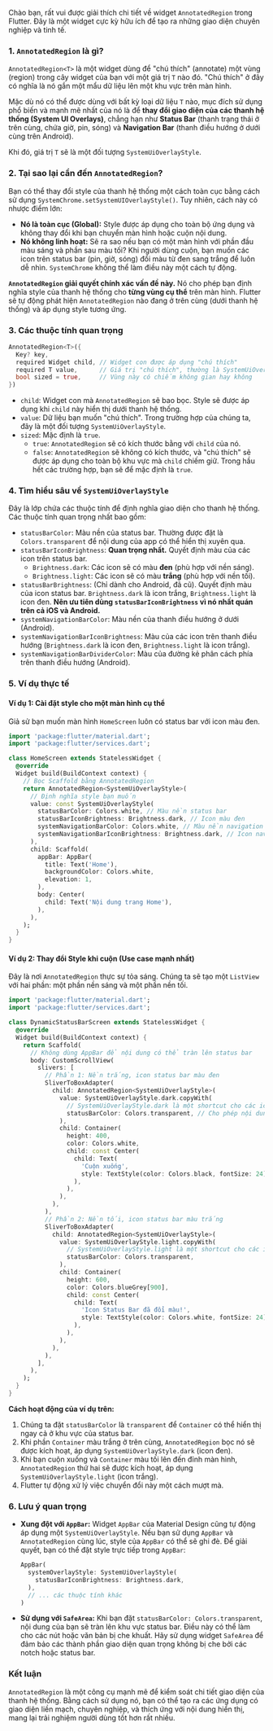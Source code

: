 Chào bạn, rất vui được giải thích chi tiết về widget `AnnotatedRegion` trong Flutter. Đây là một widget cực kỳ hữu ích để tạo ra những giao diện chuyên nghiệp và tinh tế.

### 1. `AnnotatedRegion` là gì?

`AnnotatedRegion<T>` là một widget dùng để "chú thích" (annotate) một vùng (region) trong cây widget của bạn với một giá trị `T` nào đó. "Chú thích" ở đây có nghĩa là nó gắn một mẩu dữ liệu lên một khu vực trên màn hình.

Mặc dù nó có thể được dùng với bất kỳ loại dữ liệu `T` nào, mục đích sử dụng phổ biến và mạnh mẽ nhất của nó là để **thay đổi giao diện của các thanh hệ thống (System UI Overlays)**, chẳng hạn như **Status Bar** (thanh trạng thái ở trên cùng, chứa giờ, pin, sóng) và **Navigation Bar** (thanh điều hướng ở dưới cùng trên Android).

Khi đó, giá trị `T` sẽ là một đối tượng `SystemUiOverlayStyle`.

### 2. Tại sao lại cần đến `AnnotatedRegion`?

Bạn có thể thay đổi style của thanh hệ thống một cách toàn cục bằng cách sử dụng `SystemChrome.setSystemUIOverlayStyle()`. Tuy nhiên, cách này có nhược điểm lớn:

*   **Nó là toàn cục (Global):** Style được áp dụng cho toàn bộ ứng dụng và không thay đổi khi bạn chuyển màn hình hoặc cuộn nội dung.
*   **Nó không linh hoạt:** Sẽ ra sao nếu bạn có một màn hình với phần đầu màu sáng và phần sau màu tối? Khi người dùng cuộn, bạn muốn các icon trên status bar (pin, giờ, sóng) đổi màu từ đen sang trắng để luôn dễ nhìn. `SystemChrome` không thể làm điều này một cách tự động.

**`AnnotatedRegion` giải quyết chính xác vấn đề này.** Nó cho phép bạn định nghĩa style của thanh hệ thống cho **từng vùng cụ thể** trên màn hình. Flutter sẽ tự động phát hiện `AnnotatedRegion` nào đang ở trên cùng (dưới thanh hệ thống) và áp dụng style tương ứng.

### 3. Các thuộc tính quan trọng

```dart
AnnotatedRegion<T>({
  Key? key,
  required Widget child, // Widget con được áp dụng "chú thích"
  required T value,      // Giá trị "chú thích", thường là SystemUiOverlayStyle
  bool sized = true,     // Vùng này có chiếm không gian hay không
})
```

*   `child`: Widget con mà `AnnotatedRegion` sẽ bao bọc. Style sẽ được áp dụng khi `child` này hiển thị dưới thanh hệ thống.
*   `value`: Dữ liệu bạn muốn "chú thích". Trong trường hợp của chúng ta, đây là một đối tượng `SystemUiOverlayStyle`.
*   `sized`: Mặc định là `true`.
    *   `true`: `AnnotatedRegion` sẽ có kích thước bằng với `child` của nó.
    *   `false`: `AnnotatedRegion` sẽ không có kích thước, và "chú thích" sẽ được áp dụng cho toàn bộ khu vực mà `child` chiếm giữ. Trong hầu hết các trường hợp, bạn sẽ để mặc định là `true`.

### 4. Tìm hiểu sâu về `SystemUiOverlayStyle`

Đây là lớp chứa các thuộc tính để định nghĩa giao diện cho thanh hệ thống. Các thuộc tính quan trọng nhất bao gồm:

*   `statusBarColor`: Màu nền của status bar. Thường được đặt là `Colors.transparent` để nội dung của app có thể hiển thị xuyên qua.
*   `statusBarIconBrightness`: **Quan trọng nhất.** Quyết định màu của các icon trên status bar.
    *   `Brightness.dark`: Các icon sẽ có màu **đen** (phù hợp với nền sáng).
    *   `Brightness.light`: Các icon sẽ có màu **trắng** (phù hợp với nền tối).
*   `statusBarBrightness`: (Chỉ dành cho Android, đã cũ). Quyết định màu của icon status bar. `Brightness.dark` là icon trắng, `Brightness.light` là icon đen. **Nên ưu tiên dùng `statusBarIconBrightness` vì nó nhất quán trên cả iOS và Android.**
*   `systemNavigationBarColor`: Màu nền của thanh điều hướng ở dưới (Android).
*   `systemNavigationBarIconBrightness`: Màu của các icon trên thanh điều hướng (`Brightness.dark` là icon đen, `Brightness.light` là icon trắng).
*   `systemNavigationBarDividerColor`: Màu của đường kẻ phân cách phía trên thanh điều hướng (Android).

### 5. Ví dụ thực tế

#### Ví dụ 1: Cài đặt style cho một màn hình cụ thể

Giả sử bạn muốn màn hình `HomeScreen` luôn có status bar với icon màu đen.

```dart
import 'package:flutter/material.dart';
import 'package:flutter/services.dart';

class HomeScreen extends StatelessWidget {
  @override
  Widget build(BuildContext context) {
    // Bọc Scaffold bằng AnnotatedRegion
    return AnnotatedRegion<SystemUiOverlayStyle>(
      // Định nghĩa style bạn muốn
      value: const SystemUiOverlayStyle(
        statusBarColor: Colors.white, // Màu nền status bar
        statusBarIconBrightness: Brightness.dark, // Icon màu đen
        systemNavigationBarColor: Colors.white, // Màu nền navigation bar
        systemNavigationBarIconBrightness: Brightness.dark, // Icon navigation bar màu đen
      ),
      child: Scaffold(
        appBar: AppBar(
          title: Text('Home'),
          backgroundColor: Colors.white,
          elevation: 1,
        ),
        body: Center(
          child: Text('Nội dung trang Home'),
        ),
      ),
    );
  }
}
```

#### Ví dụ 2: Thay đổi Style khi cuộn (Use case mạnh nhất)

Đây là nơi `AnnotatedRegion` thực sự tỏa sáng. Chúng ta sẽ tạo một `ListView` với hai phần: một phần nền sáng và một phần nền tối.

```dart
import 'package:flutter/material.dart';
import 'package:flutter/services.dart';

class DynamicStatusBarScreen extends StatelessWidget {
  @override
  Widget build(BuildContext context) {
    return Scaffold(
      // Không dùng AppBar để nội dung có thể tràn lên status bar
      body: CustomScrollView(
        slivers: [
          // Phần 1: Nền trắng, icon status bar màu đen
          SliverToBoxAdapter(
            child: AnnotatedRegion<SystemUiOverlayStyle>(
              value: SystemUiOverlayStyle.dark.copyWith(
                // SystemUiOverlayStyle.dark là một shortcut cho các icon màu đen
                statusBarColor: Colors.transparent, // Cho phép nội dung hiển thị phía sau
              ),
              child: Container(
                height: 400,
                color: Colors.white,
                child: const Center(
                  child: Text(
                    'Cuộn xuống',
                    style: TextStyle(color: Colors.black, fontSize: 24),
                  ),
                ),
              ),
            ),
          ),
          // Phần 2: Nền tối, icon status bar màu trắng
          SliverToBoxAdapter(
            child: AnnotatedRegion<SystemUiOverlayStyle>(
              value: SystemUiOverlayStyle.light.copyWith(
                // SystemUiOverlayStyle.light là một shortcut cho các icon màu trắng
                statusBarColor: Colors.transparent,
              ),
              child: Container(
                height: 600,
                color: Colors.blueGrey[900],
                child: const Center(
                  child: Text(
                    'Icon Status Bar đã đổi màu!',
                    style: TextStyle(color: Colors.white, fontSize: 24),
                  ),
                ),
              ),
            ),
          ),
        ],
      ),
    );
  }
}
```

**Cách hoạt động của ví dụ trên:**
1.  Chúng ta đặt `statusBarColor` là `transparent` để `Container` có thể hiển thị ngay cả ở khu vực của status bar.
2.  Khi phần `Container` màu trắng ở trên cùng, `AnnotatedRegion` bọc nó sẽ được kích hoạt, áp dụng `SystemUiOverlayStyle.dark` (icon đen).
3.  Khi bạn cuộn xuống và `Container` màu tối lên đến đỉnh màn hình, `AnnotatedRegion` thứ hai sẽ được kích hoạt, áp dụng `SystemUiOverlayStyle.light` (icon trắng).
4.  Flutter tự động xử lý việc chuyển đổi này một cách mượt mà.

### 6. Lưu ý quan trọng

*   **Xung đột với `AppBar`:** Widget `AppBar` của Material Design cũng tự động áp dụng một `SystemUiOverlayStyle`. Nếu bạn sử dụng `AppBar` và `AnnotatedRegion` cùng lúc, style của `AppBar` có thể sẽ ghi đè. Để giải quyết, bạn có thể đặt style trực tiếp trong `AppBar`:
    ```dart
    AppBar(
      systemOverlayStyle: SystemUiOverlayStyle(
        statusBarIconBrightness: Brightness.dark,
      ),
      // ... các thuộc tính khác
    )
    ```
*   **Sử dụng với `SafeArea`:** Khi bạn đặt `statusBarColor: Colors.transparent`, nội dung của bạn sẽ tràn lên khu vực status bar. Điều này có thể làm cho các nút hoặc văn bản bị che khuất. Hãy sử dụng widget `SafeArea` để đảm bảo các thành phần giao diện quan trọng không bị che bởi các notch hoặc status bar.

### Kết luận

`AnnotatedRegion` là một công cụ mạnh mẽ để kiểm soát chi tiết giao diện của thanh hệ thống. Bằng cách sử dụng nó, bạn có thể tạo ra các ứng dụng có giao diện liền mạch, chuyên nghiệp, và thích ứng với nội dung hiển thị, mang lại trải nghiệm người dùng tốt hơn rất nhiều.
